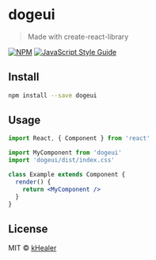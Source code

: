 # dogeui

> Made with create-react-library

[![NPM](https://img.shields.io/npm/v/dogeui.svg)](https://www.npmjs.com/package/dogeui) [![JavaScript Style Guide](https://img.shields.io/badge/code_style-standard-brightgreen.svg)](https://standardjs.com)

## Install

```bash
npm install --save dogeui
```

## Usage

```jsx
import React, { Component } from 'react'

import MyComponent from 'dogeui'
import 'dogeui/dist/index.css'

class Example extends Component {
  render() {
    return <MyComponent />
  }
}
```

## License

MIT © [kHealer](https://github.com/kHealer)
